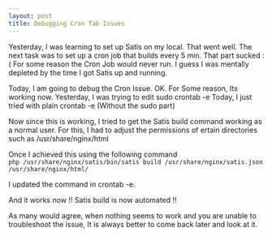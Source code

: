 ```yaml
---
layout: post
title: Debugging Cron Tab Issues
---
```


Yesterday, I was learning to set up Satis on my local. That went well.
The next task was to set up a cron job that builds every 5 min.
That part sucked :(
For some reason the Cron Job would never run.
I guess I was mentally depleted by the time I got Satis up and running.

Today, I am going to debug the Cron Issue.
OK. For Some reason, Its working now. Yesterday, I was trying to edit sudo crontab -e
Today, I just tried with plain crontab -e (Without the sudo part)

Now since this is working, I tried to get the Satis build command working as a normal user.
For this, I had to adjust the permissions of ertain directories such as /usr/share/nginx/html

Once I achieved this using the following command <br>
`php /usr/share/nginx/satis/bin/satis build /usr/share/nginx/satis.json /usr/share/nginx/html/`

I updated the command in crontab -e.

And it works now !!
Satis build is now automated !!

As many would agree, when nothing seems to work and you are unable to troubleshoot the issue,
It is always better to come back later and look at it.

